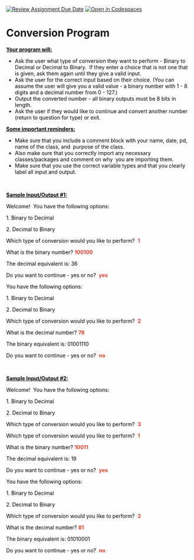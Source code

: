 [![Review Assignment Due Date](https://classroom.github.com/assets/deadline-readme-button-22041afd0340ce965d47ae6ef1cefeee28c7c493a6346c4f15d667ab976d596c.svg)](https://classroom.github.com/a/LSxGi64j)
[![Open in Codespaces](https://classroom.github.com/assets/launch-codespace-2972f46106e565e64193e422d61a12cf1da4916b45550586e14ef0a7c637dd04.svg)](https://classroom.github.com/open-in-codespaces?assignment_repo_id=20580957)
# Conversion Program
<p><span style="text-decoration: underline;"><strong><span style="color: #000000; text-decoration: underline;">Your program will:</span></strong></span></p>
<ul>
    <li><span style="color: #000000;">Ask the user what type of conversion they want to perform - Binary to Decimal or Decimal to Binary.&nbsp; If they enter a choice that is not one that is given, ask them again until they give a valid input.</span></li>
    <li><span style="color: #000000;">Ask the user for the correct input based on their choice. (You can assume the user will give you a valid value - a binary number with 1 - 8 digits and a decimal number from 0 - 127.)</span></li>
    <li><span style="color: #000000;">Output the converted number - all binary outputs must be 8 bits in length.</span></li>
    <li><span style="color: #000000;">Ask the user if they would like to continue and convert another number (return to question for type) or exit.</span></li>
</ul>
<p><span style="color: #000000;"><span style="text-decoration: underline;"><strong>Some important reminders:</strong></span>&nbsp;&nbsp;</span></p>
<ul>
    <li aria-level="1"><span style="color: #000000;">Make sure that you include a comment block with your name, date, pd, name of the class, and&nbsp; purpose of the class.&nbsp;&nbsp;</span></li>
    <li aria-level="1"><span style="color: #000000;">Also make sure that you correctly import any necessary classes/packages and comment on why&nbsp; you are importing them.&nbsp;&nbsp;</span></li>
    <li aria-level="1"><span style="color: #000000;">Make sure that you use the correct variable types and that you clearly label all input and output.&nbsp;</span></li>
</ul>
<p>&nbsp;</p>
<p><span style="text-decoration: underline; color: #000000;"><strong>Sample Input/Output #1:</strong></span></p>
<p><span style="color: #000000;">Welcome!&nbsp; You have the following options:</span></p>
<p><span style="color: #000000;">1. Binary to Decimal</span></p>
<p><span style="color: #000000;">2. Decimal to Binary</span></p>
<p><span><span style="color: #000000;">Which type of conversion would you like to perform?&nbsp; </span><span style="color: #e03e2d;"><strong>1</strong></span></span></p>
<p><span style="font-weight: 400;"><span style="color: #000000;">What is the binary number? </span><strong><span style="color: #e03e2d;">100100</span></strong></span></p>
<p><span style="font-weight: 400; color: #000000;">The decimal equivalent is: 36</span></p>
<p><span style="font-weight: 400;"><span style="color: #000000;">Do you want to continue - yes or no?</span>&nbsp; <span style="color: #e03e2d;"><strong>yes</strong></span></span></p>
<p><span style="color: #000000;">You have the following options:</span></p>
<p><span style="color: #000000;">1. Binary to Decimal</span></p>
<p><span style="color: #000000;">2. Decimal to Binary</span></p>
<p><span><span style="color: #000000;">Which type of conversion would you like to perform?</span>&nbsp; <strong><span style="color: #e03e2d;">2</span></strong></span></p>
<p><span style="font-weight: 400;"><span style="color: #000000;">What is the decimal number?</span> <strong><span style="color: #e03e2d;">78</span></strong></span></p>
<p><span style="font-weight: 400; color: #000000;">The binary equivalent is: 01001110</span></p>
<p><span style="font-weight: 400;"><span style="color: #000000;">Do you want to continue - yes or no?</span>&nbsp; <strong><span style="color: #e03e2d;">no</span></strong></span></p>
<p>&nbsp;</p>
<p><span style="text-decoration: underline; color: #000000;"><strong>Sample Input/Output #2:</strong></span></p>
<p><span style="color: #000000;">Welcome!&nbsp; You have the following options:</span></p>
<p><span style="color: #000000;">1. Binary to Decimal</span></p>
<p><span style="color: #000000;">2. Decimal to Binary</span></p>
<p><span><span style="color: #000000;">Which type of conversion would you like to perform?&nbsp;</span> <span style="color: #e03e2d;"><strong>3</strong></span></span></p>
<p><span><span style="color: #e03e2d;"><span style="color: #000000;">Which type of conversion would you like to perform?&nbsp; </span><strong>1</strong></span></span></p>
<p><span style="font-weight: 400;"><span style="color: #000000;">What is the binary number?</span> <strong><span style="color: #e03e2d;">10011</span></strong></span></p>
<p><span style="font-weight: 400; color: #000000;">The decimal equivalent is: 19</span></p>
<p><span style="font-weight: 400;"><span style="color: #000000;">Do you want to continue - yes or no?</span>&nbsp; <span style="color: #e03e2d;"><strong>yes</strong></span></span></p>
<p><span style="color: #000000;">You have the following options:</span></p>
<p><span style="color: #000000;">1. Binary to Decimal</span></p>
<p><span style="color: #000000;">2. Decimal to Binary</span></p>
<p><span><span style="color: #000000;">Which type of conversion would you like to perform?</span>&nbsp; <strong><span style="color: #e03e2d;">2</span></strong></span></p>
<p><span style="font-weight: 400;"><span style="color: #000000;">What is the decimal number?</span> <strong><span style="color: #e03e2d;">81</span></strong></span></p>
<p><span style="font-weight: 400; color: #000000;">The binary equivalent is: 01010001</span></p>
<p><span style="font-weight: 400;"><span style="color: #000000;">Do you want to continue - yes or no?</span>&nbsp; <strong><span style="color: #e03e2d;">no</span></strong></span></p>

